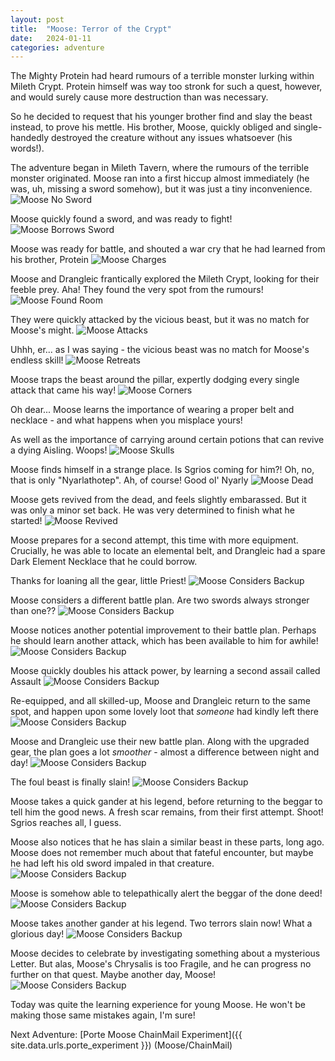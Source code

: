 ```yaml
---
layout: post
title:  "Moose: Terror of the Crypt"
date:   2024-01-11
categories: adventure
---
```


The Mighty Protein had heard rumours of a terrible monster lurking within Mileth Crypt. Protein himself was way too stronk for such a quest, however, and would surely cause more destruction than was necessary.

So he decided to request that his younger brother find and slay the beast instead, to prove his mettle. His brother, Moose, quickly obliged and single-handedly destroyed the creature without any issues whatsoever (his words!).

The adventure began in Mileth Tavern, where the rumours of the terrible monster originated. Moose ran into a first hiccup almost immediately (he was, uh, missing a sword somehow), but it was just a tiny inconvenience.
![Moose No Sword](/assets/img/adventures/crypt-terror-moose/moose-no-sword.png)

Moose quickly found a sword, and was ready to fight!
![Moose Borrows Sword](/assets/img/adventures/crypt-terror-moose/moose-gets-sword.png)

Moose was ready for battle, and shouted a war cry that he had learned from his brother, Protein
![Moose Charges](/assets/img/adventures/crypt-terror-moose/moose-war-cry.png)

Moose and Drangleic frantically explored the Mileth Crypt, looking for their feeble prey. Aha! They found the very spot from the rumours!
![Moose Found Room](/assets/img/adventures/crypt-terror-moose/moose-finds-room.png)

They were quickly attacked by the vicious beast, but it was no match for Moose's might.
![Moose Attacks](/assets/img/adventures/crypt-terror-moose/moose-hurt.png)

Uhhh, er... as I was saying - the vicious beast was no match for Moose's endless skill!
![Moose Retreats](/assets/img/adventures/crypt-terror-moose/moose-no-reds.png)

Moose traps the beast around the pillar, expertly dodging every single attack that came his way!
![Moose Corners](/assets/img/adventures/crypt-terror-moose/moose-kiting.png)

Oh dear... Moose learns the importance of wearing a proper belt and necklace - and what happens when you misplace yours!

As well as the importance of carrying around certain potions that can revive a dying Aisling. Woops!
![Moose Skulls](/assets/img/adventures/crypt-terror-moose/moose-skulling.png)

Moose finds himself in a strange place. Is Sgrios coming for him?! Oh, no, that is only "Nyarlathotep". Ah, of course! Good ol' Nyarly
![Moose Dead](/assets/img/adventures/crypt-terror-moose/moose-dead.png)

Moose gets revived from the dead, and feels slightly embarassed. But it was only a minor set back. He was very determined to finish what he started!
![Moose Revived](/assets/img/adventures/crypt-terror-moose/moose-revived.png)

Moose prepares for a second attempt, this time with more equipment. Crucially, he was able to locate an elemental belt, and Drangleic had a spare Dark Element Necklace that he could borrow.

Thanks for loaning all the gear, little Priest!
![Moose Considers Backup](/assets/img/adventures/crypt-terror-moose/moose-gears-up.png)

Moose considers a different battle plan. Are two swords always stronger than one??
![Moose Considers Backup](/assets/img/adventures/crypt-terror-moose/moose-battle-plan.png)

Moose notices another potential improvement to their battle plan. Perhaps he should learn another attack, which has been available to him for awhile!
![Moose Considers Backup](/assets/img/adventures/crypt-terror-moose/moose-remembers-assault.png)

Moose quickly doubles his attack power, by learning a second assail called Assault
![Moose Considers Backup](/assets/img/adventures/crypt-terror-moose/moose-learns-assault.png)

Re-equipped, and all skilled-up, Moose and Drangleic return to the same spot, and happen upon some lovely loot that _someone_ had kindly left there
![Moose Considers Backup](/assets/img/adventures/crypt-terror-moose/moose-finds-loot.png)

Moose and Drangleic use their new battle plan. Along with the upgraded gear, the plan goes a lot _smoother_ - almost a difference between night and day!
![Moose Considers Backup](/assets/img/adventures/crypt-terror-moose/moose-uses-battle-plan.png)

The foul beast is finally slain!
![Moose Considers Backup](/assets/img/adventures/crypt-terror-moose/moose-success.png)

Moose takes a quick gander at his legend, before returning to the beggar to tell him the good news. A fresh scar remains, from their first attempt. Shoot! Sgrios reaches all, I guess.

Moose also notices that he has slain a similar beast in these parts, long ago. Moose does not remember much about that fateful encounter, but maybe he had left his old sword impaled in that creature.
![Moose Considers Backup](/assets/img/adventures/crypt-terror-moose/moose-legend-before.png)

Moose is somehow able to telepathically alert the beggar of the done deed!
![Moose Considers Backup](/assets/img/adventures/crypt-terror-moose/moose-finish-quest.png)

Moose takes another gander at his legend. Two terrors slain now! What a glorious day!
![Moose Considers Backup](/assets/img/adventures/crypt-terror-moose/moose-legend-after.png)

Moose decides to celebrate by investigating something about a mysterious Letter. But alas, Moose's Chrysalis is too Fragile, and he can progress no further on that quest. Maybe another day, Moose!
![Moose Considers Backup](/assets/img/adventures/crypt-terror-moose/moose-no-letter.png)

Today was quite the learning experience for young Moose. He won't be making those same mistakes again, I'm sure!


Next Adventure: [Porte Moose ChainMail Experiment]({{ site.data.urls.porte_experiment }}) (Moose/ChainMail)

